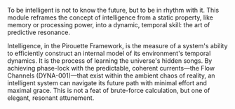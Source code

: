 To be intelligent is not to know the future, but to be in rhythm with it. This module reframes the concept of intelligence from a static property, like memory or processing power, into a dynamic, temporal skill: the art of predictive resonance.

Intelligence, in the Pirouette Framework, is the measure of a system's ability to efficiently construct an internal model of its environment's temporal dynamics. It is the process of learning the universe's hidden songs. By achieving phase-lock with the predictable, coherent currents—the Flow Channels (DYNA-001)—that exist within the ambient chaos of reality, an intelligent system can navigate its future path with minimal effort and maximal grace. This is not a feat of brute-force calculation, but one of elegant, resonant attunement.